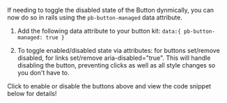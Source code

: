 If needing to toggle the disabled state of the Button dynmically, you can now do so in rails using the `pb-button-managed` data attribute. 

1) Add the following data attribute to your button kit: `data:{ pb-button-managed: true }`

2) To toggle enabled/disabled state via attributes: for buttons set/remove disabled, for links set/remove aria-disabled="true". This will handle disabling the button, preventing clicks as well as all style changes so you don't have to.  

Click to enable or disable the buttons above and view the code snippet below for details!